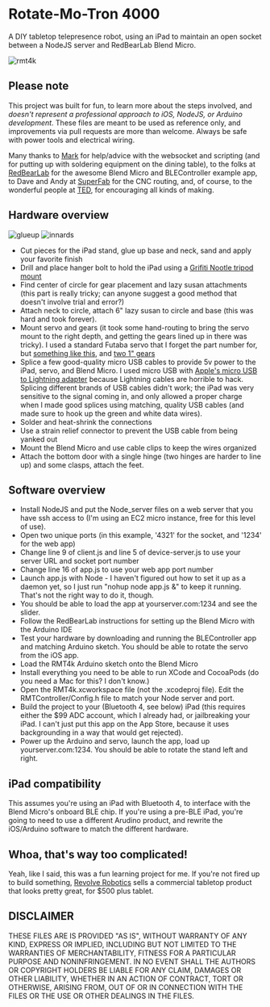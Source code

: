 # Rotate-Mo-Tron 4000

A DIY tabletop telepresence robot, using an iPad to maintain an open socket between a NodeJS server
and RedBearLab Blend Micro.

![rmt4k](https://cloud.githubusercontent.com/assets/6831826/5333726/917b75e4-7e34-11e4-9007-18bf10c01885.gif)


## Please note

This project was built for fun, to learn more about the steps involved,
and *doesn't represent a professional approach to iOS, NodeJS, or Arduino development*.
These files are meant to be used as reference only, and improvements via pull requests are more than
welcome.  Always be safe with power tools and electrical wiring.

Many thanks to [Mark](https://github.com/bog) for help/advice with the websocket and scripting (and for putting up with
soldering equipment on the dining table), to the folks at [RedBearLab](http://redbearlab.com) for the awesome Blend Micro and
BLEController example app, to Dave and Andy at [SuperFab](http://www.superfabpdx.com) for the CNC routing, and, of course, to the wonderful people at [TED](http://www.ted.com),
for encouraging all kinds of making.

## Hardware overview

![glueup](https://cloud.githubusercontent.com/assets/6831826/5333724/916c4bb4-7e34-11e4-8423-f72a072a5b8f.jpg) ![innards](https://cloud.githubusercontent.com/assets/6831826/5333725/91712e72-7e34-11e4-8498-31dcf3cf930d.jpg)

* Cut pieces for the iPad stand, glue up base and neck, sand and apply your favorite finish
* Drill and place hanger bolt to hold the iPad using a [Grifiti Nootle tripod mount](http://www.amazon.com/gp/product/B007EICZTU/ref=oh_aui_detailpage_o00_s00?ie=UTF8&psc=1)
* Find center of circle for gear placement and lazy susan attachments (this part is really tricky; can anyone suggest a good method that doesn't involve trial and error?)
* Attach neck to circle, attach 6" lazy susan to circle and base (this was hard and took forever).
* Mount servo and gears (it took some hand-routing to bring the servo mount to the right depth, and getting the gears lined up in there was tricky).  I used a standard Futaba servo that I forget the part number for, but [something like this](https://www.servocity.com/html/s3001_precision_ball_bearing.html#.VITmGlY0Oi8), and [two 1" gears](https://www.servocity.com/html/32_pitch_futaba_servo_gears.html#.VITmUVY0Oi8)
* Splice a few good-quality micro USB cables to provide 5v power to the iPad, servo, and Blend Micro.  I used micro USB with [Apple's micro USB to Lightning adapter](http://store.apple.com/us/product/MD820ZM/A/lightning-to-micro-usb-adapter) because Lightning cables are horrible to hack.  Splicing different brands of USB cables didn't work; the iPad was very sensitive to the signal coming in, and only allowed a proper charge when I made good splices using matching, quality USB cables (and made sure to hook up the green and white data wires).
* Solder and heat-shrink the connections
* Use a strain relief connector to prevent the USB cable from being yanked out
* Mount the Blend Micro and use cable clips to keep the wires organized
* Attach the bottom door with a single hinge (two hinges are harder to line up) and some clasps, attach the feet.

## Software overview

* Install NodeJS and put the Node_server files on a web server that you have ssh access to (I'm using an EC2 micro instance, free for this level of use).
* Open two unique ports (in this example, '4321' for the socket, and '1234' for the web app)
* Change line 9 of client.js and line 5 of device-server.js to use your server URL and socket port number
* Change line 16 of app.js to use your web app port number
* Launch app.js with Node - I haven't figured out how to set it up as a daemon yet, so I just run "nohup node app.js &" to keep it running.  That's not the right way to do it, though.
* You should be able to load the app at yourserver.com:1234 and see the slider.
* Follow the RedBearLab instructions for setting up the Blend Micro with the Arduino IDE
* Test your hardware by downloading and running the BLEController app and matching Arduino sketch.  You should be able to rotate the servo from the iOS app.
* Load the RMT4k Arduino sketch onto the Blend Micro
* Install everything you need to be able to run XCode and CocoaPods (do you need a Mac for this?  I don't know.)
* Open the RMT4k.xcworkspace file (not the .xcodeproj file).  Edit the RMTController/Config.h file to match your Node server and port.
* Build the project to your (Bluetooth 4, see below) iPad (this requires either the $99 ADC account, which I already had, or jailbreaking your iPad.  I can't just put this app on the App Store, because it uses backgrounding in a way that would get rejected).
* Power up the Arduino and servo, launch the app, load up yourserver.com:1234.  You should be able to rotate the stand left and right.

## iPad compatibility

This assumes you're using an iPad with Bluetooth 4, to interface with the Blend Micro's onboard BLE chip.
If you're using a pre-BLE iPad, you're going to need to use a different Arudino product, and rewrite
the iOS/Arduino software to match the different hardware.

## Whoa, that's way too complicated!

Yeah, like I said, this was a fun learning project for me.  If you're not fired up to build something,
[Revolve Robotics](https://revolverobotics.com) sells a commercial tabletop product that looks pretty great, for $500 plus tablet.


## DISCLAIMER

THESE FILES ARE IS PROVIDED "AS IS", WITHOUT WARRANTY OF ANY KIND, EXPRESS OR IMPLIED,
INCLUDING BUT NOT LIMITED TO THE WARRANTIES OF MERCHANTABILITY, FITNESS FOR A PARTICULAR
PURPOSE AND NONINFRINGEMENT. IN NO EVENT SHALL THE AUTHORS OR COPYRIGHT HOLDERS BE
LIABLE FOR ANY CLAIM, DAMAGES OR OTHER LIABILITY, WHETHER IN AN ACTION OF CONTRACT,
TORT OR OTHERWISE, ARISING FROM, OUT OF OR IN CONNECTION WITH THE FILES OR THE USE
OR OTHER DEALINGS IN THE FILES.
